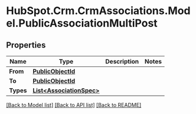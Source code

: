 # HubSpot.Crm.CrmAssociations.Model.PublicAssociationMultiPost

## Properties

Name | Type | Description | Notes
------------ | ------------- | ------------- | -------------
**From** | [**PublicObjectId**](PublicObjectId.md) |  | 
**To** | [**PublicObjectId**](PublicObjectId.md) |  | 
**Types** | [**List&lt;AssociationSpec&gt;**](AssociationSpec.md) |  | 

[[Back to Model list]](../README.md#documentation-for-models) [[Back to API list]](../README.md#documentation-for-api-endpoints) [[Back to README]](../README.md)

